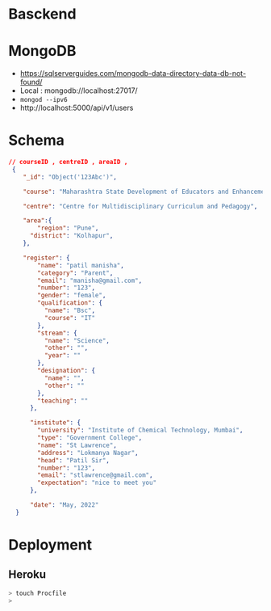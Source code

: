 # Basckend

# MongoDB
- https://sqlserverguides.com/mongodb-data-directory-data-db-not-found/
- Local : mongodb://localhost:27017/<db>
- `mongod --ipv6 `
- http://localhost:5000/api/v1/users

# Schema


```json
// courseID , centreID , areaID , 
 {
    "_id": "Object('123Abc')",

    "course": "Maharashtra State Development of Educators and Enhancement in Delivery (MS-DEED) Program",

    "centre": "Centre for Multidisciplinary Curriculum and Pedagogy",

    "area":{
     	"region": "Pune",
      "district": "Kolhapur",
    },

    "register": {
        "name": "patil manisha",
        "category": "Parent",
        "email": "manisha@gmail.com",
        "number": "123",
        "gender": "female",
        "qualification": {
          "name": "Bsc",
          "course": "IT"
        },
        "stream": {
          "name": "Science",
          "other": "",
          "year": ""
        },
        "designation": {
          "name": "",
          "other": ""
        },
        "teaching": ""
      },

      "institute": {
        "university": "Institute of Chemical Technology, Mumbai",
        "type": "Government College",
        "name": "St Lawrence",
        "address": "Lokmanya Nagar",
        "head": "Patil Sir",
        "number": "123",
        "email": "stlawrence@gmail.com",
        "expectation": "nice to meet you"
      },

      "date": "May, 2022"
  }

```
# Deployment

## Heroku
```sh
> touch Procfile
> 

```